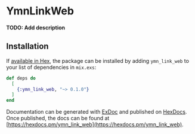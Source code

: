 # YmnLinkWeb

**TODO: Add description**

## Installation

If [available in Hex](https://hex.pm/docs/publish), the package can be installed
by adding `ymn_link_web` to your list of dependencies in `mix.exs`:

```elixir
def deps do
  [
    {:ymn_link_web, "~> 0.1.0"}
  ]
end
```

Documentation can be generated with [ExDoc](https://github.com/elixir-lang/ex_doc)
and published on [HexDocs](https://hexdocs.pm). Once published, the docs can
be found at [https://hexdocs.pm/ymn_link_web](https://hexdocs.pm/ymn_link_web).


